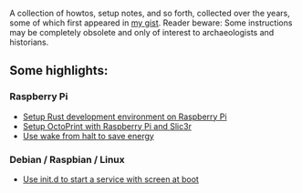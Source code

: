 
A collection of howtos, setup notes, and so forth, collected over the years, some of which first appeared in [my gist](https://gist.github.com/tstellanova).
Reader beware: Some instructions may be completely obsolete and only of interest to archaeologists and historians.


## Some highlights:

### Raspberry Pi

- [Setup Rust development environment on Raspberry Pi](./docs/rpi-rust-env.md)
- [Setup OctoPrint with Raspberry Pi and Slic3r](./docs/octoprint_remote_slic3r.md)
- [Use wake from halt to save energy](./docs/rpi-wake-from-halt-energy.md)

### Debian / Raspbian / Linux
- [Use init.d to start a service with screen at boot](./docs/debian-initd_service_screen.md)



